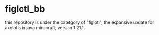 # figlotl_bb

this repository is under the catetgory of "figlotl", the expansive update for axolotls in java minecraft, version 1.21.1.
